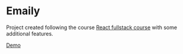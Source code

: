 # Emaily
Project created following the course [React fullstack course](https://www.udemy.com/node-with-react-fullstack-web-development/) with some additional features.

[Demo](http://emaily-br.herokuapp.com/)
